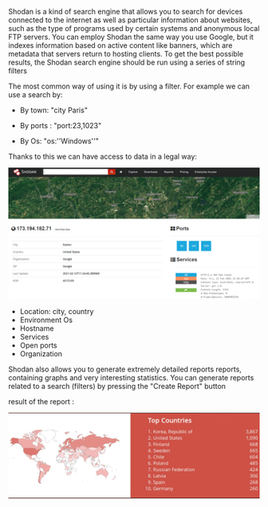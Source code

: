Shodan is a kind of search engine that allows you to search for devices connected to the internet as well as particular information about websites, such as the type of programs used by certain systems and anonymous local FTP servers. You can employ Shodan the same way you use Google, but it indexes information based on active content like banners, which are metadata that servers return to hosting clients. To get the best possible results, the Shodan search engine should be run using a series of string filters

The most common way of using it is by using a filter.
For example we can use a search by:

- By town: "city Paris"



- By ports : "port:23,1023"



- By Os: "os:''Windows''"



Thanks to this we can have access to data in a legal way:


![image](https://github.com/MichalonCarpino/Tools_Legal_Utilisation/blob/main/Tools_Legal_Utilisation/images/SHO1.PNG)

- Location: city, country
- Environment Os
- Hostname
- Services
- Open ports
- Organization



Shodan also allows you to generate extremely detailed reports
reports, containing graphs and very interesting statistics.
You can generate reports related to a search (filters)
by pressing the "Create Report" button

result of the report :

![image](https://github.com/MichalonCarpino/Tools_Legal_Utilisation/blob/main/Tools_Legal_Utilisation/images/SHOreport.PNG)

